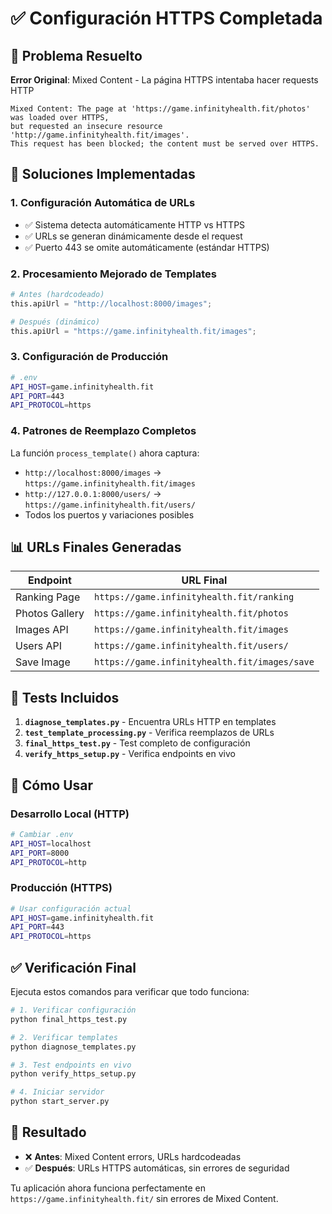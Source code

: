 # ✅ Configuración HTTPS Completada

## 🎯 Problema Resuelto

**Error Original**: Mixed Content - La página HTTPS intentaba hacer requests HTTP
```
Mixed Content: The page at 'https://game.infinityhealth.fit/photos' was loaded over HTTPS, 
but requested an insecure resource 'http://game.infinityhealth.fit/images'. 
This request has been blocked; the content must be served over HTTPS.
```

## 🔧 Soluciones Implementadas

### 1. **Configuración Automática de URLs**
- ✅ Sistema detecta automáticamente HTTP vs HTTPS
- ✅ URLs se generan dinámicamente desde el request
- ✅ Puerto 443 se omite automáticamente (estándar HTTPS)

### 2. **Procesamiento Mejorado de Templates**
```python
# Antes (hardcodeado)
this.apiUrl = "http://localhost:8000/images";

# Después (dinámico)
this.apiUrl = "https://game.infinityhealth.fit/images";
```

### 3. **Configuración de Producción**
```bash
# .env
API_HOST=game.infinityhealth.fit
API_PORT=443
API_PROTOCOL=https
```

### 4. **Patrones de Reemplazo Completos**
La función `process_template()` ahora captura:
- `http://localhost:8000/images` → `https://game.infinityhealth.fit/images`
- `http://127.0.0.1:8000/users/` → `https://game.infinityhealth.fit/users/`
- Todos los puertos y variaciones posibles

## 📊 URLs Finales Generadas

| Endpoint | URL Final |
|----------|-----------|
| Ranking Page | `https://game.infinityhealth.fit/ranking` |
| Photos Gallery | `https://game.infinityhealth.fit/photos` |
| Images API | `https://game.infinityhealth.fit/images` |
| Users API | `https://game.infinityhealth.fit/users/` |
| Save Image | `https://game.infinityhealth.fit/images/save` |

## 🧪 Tests Incluidos

1. **`diagnose_templates.py`** - Encuentra URLs HTTP en templates
2. **`test_template_processing.py`** - Verifica reemplazos de URLs
3. **`final_https_test.py`** - Test completo de configuración
4. **`verify_https_setup.py`** - Verifica endpoints en vivo

## 🚀 Cómo Usar

### Desarrollo Local (HTTP)
```bash
# Cambiar .env
API_HOST=localhost
API_PORT=8000
API_PROTOCOL=http
```

### Producción (HTTPS)
```bash
# Usar configuración actual
API_HOST=game.infinityhealth.fit
API_PORT=443
API_PROTOCOL=https
```

## ✅ Verificación Final

Ejecuta estos comandos para verificar que todo funciona:

```bash
# 1. Verificar configuración
python final_https_test.py

# 2. Verificar templates
python diagnose_templates.py

# 3. Test endpoints en vivo
python verify_https_setup.py

# 4. Iniciar servidor
python start_server.py
```

## 🎉 Resultado

- ❌ **Antes**: Mixed Content errors, URLs hardcodeadas
- ✅ **Después**: URLs HTTPS automáticas, sin errores de seguridad

Tu aplicación ahora funciona perfectamente en `https://game.infinityhealth.fit/` sin errores de Mixed Content.